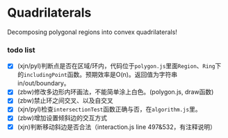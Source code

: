 # Quadrilaterals

Decomposing polygonal regions into convex quadrilaterals!



### todo list

* [x] (xjn/pyl)判断点是否在区域/环内，代码位于`polygon.js`里面`Region`、`Ring`下的`includingPoint`函数。预期效率是O(n)。返回值为字符串in/out/boundary。
* [x] (zbw)修改多边形内环画法，不能简单涂上白色。(polygon.js, draw函数)
* [x] (zbw)禁止环之间交叉、以及自交叉
* [x] (xjn/pyl)检查`intersectionTest`函数正确与否，在`algorithm.js`里。
* [x] (zbw)增加设置倾斜边的交互方式
* [x] (xjn)判断移动斜边是否合法（interaction.js line 497&532，有注释说明）
